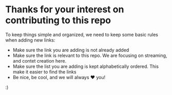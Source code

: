Thanks for your interest on contributing to this repo
=====================================================

To keep things simple and organized, we need to keep some basic rules when adding new links:

- Make sure the link you are adding is not already added
- Make sure the link is relevant to this repo. We are focusing on streaming, and contet creation here.
- Make sure the list you are adding is kept alphabetically ordered. This make it easier to find the links
- Be nice, be cool, and we will always :heart: you!


:)
